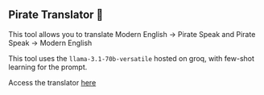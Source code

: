 ## Pirate Translator 🚢

This tool allows you to translate Modern English -> Pirate Speak and Pirate Speak -> Modern English
<br>

This tool uses the `llama-3.1-70b-versatile` hosted on groq, with few-shot learning for the prompt.

Access the translator [here]()
